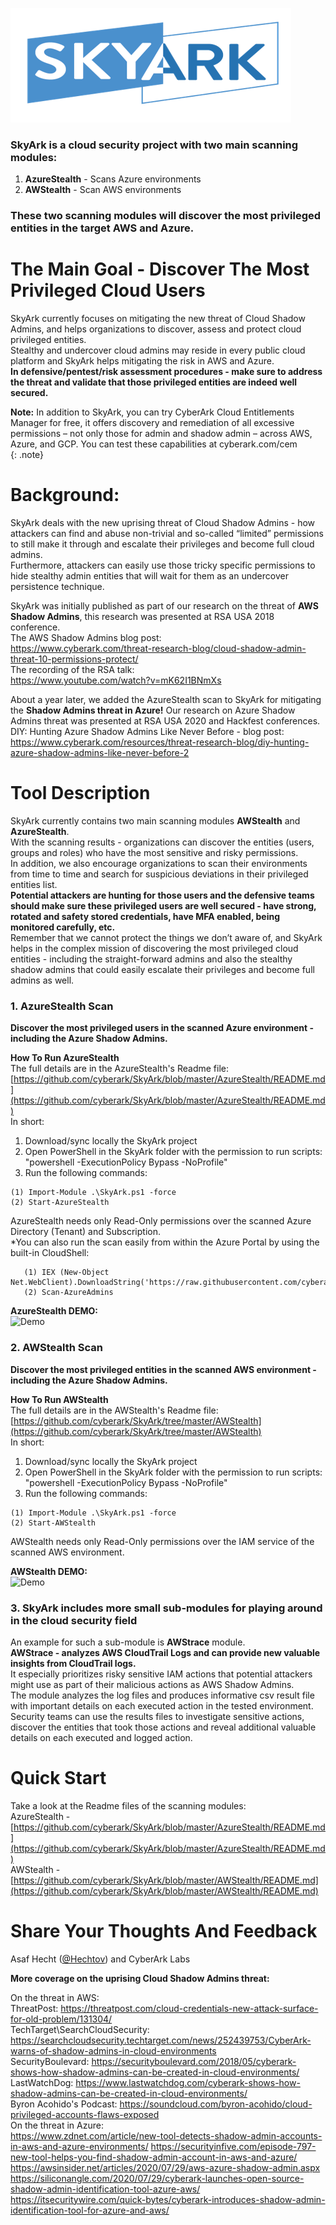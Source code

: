 
![alt text](https://github.com/Hechtov/Photos/blob/master/SkyArk/SkyArkLogo2.png "SkyArk")  

### SkyArk is a cloud security project with two main scanning modules:  
 1.  **AzureStealth**  - Scans Azure environments   
 2.  **AWStealth**  - Scan AWS environments   
  
### These two scanning modules will discover the most privileged entities in the target AWS and Azure.  

# The Main Goal - Discover The Most Privileged Cloud Users
SkyArk currently focuses on mitigating the new threat of Cloud Shadow Admins, and helps organizations to discover, assess and protect cloud privileged entities.  
Stealthy and undercover cloud admins may reside in every public cloud platform and SkyArk helps mitigating the risk in AWS and Azure.  
**In defensive/pentest/risk assessment procedures - make sure to address the threat and validate that those privileged entities are indeed well secured.**  
  
**Note:** In addition to SkyArk, you can try CyberArk Cloud Entitlements Manager for free, it offers discovery and remediation of all excessive permissions – not only those for admin and shadow admin – across AWS, Azure, and GCP. You can test these capabilities at cyberark.com/cem  
{: .note}  
  
# Background:
SkyArk deals with the new uprising threat of Cloud Shadow Admins - how attackers can find and abuse non-trivial and so-called “limited” permissions to still make it through and escalate their privileges and become full cloud admins.  
Furthermore, attackers can easily use those tricky specific permissions to hide stealthy admin entities that will wait for them as an undercover persistence technique.  
  
SkyArk was initially published as part of our research on the threat of **AWS Shadow Admins**, this research was presented at RSA USA 2018 conference.  
The AWS Shadow Admins blog post:  
https://www.cyberark.com/threat-research-blog/cloud-shadow-admin-threat-10-permissions-protect/  
The recording of the RSA talk:  
https://www.youtube.com/watch?v=mK62I1BNmXs   
  
About a year later, we added the AzureStealth scan to SkyArk for mitigating the **Shadow Admins threat in Azure!** 
Our research on Azure Shadow Admins threat was presented at RSA USA 2020 and Hackfest conferences.
DIY: Hunting Azure Shadow Admins Like Never Before - blog post:  
https://www.cyberark.com/resources/threat-research-blog/diy-hunting-azure-shadow-admins-like-never-before-2  
  
# Tool Description
SkyArk currently contains two main scanning modules **AWStealth** and **AzureStealth**.  
With the scanning results - organizations can discover the entities (users, groups and roles) who have the most sensitive and risky permissions.  
In addition, we also encourage organizations to scan their environments from time to time and search for suspicious deviations in their privileged entities list.  
**Potential attackers are hunting for those users and the defensive teams should make sure these privileged users are well secured - have strong, rotated and safety stored credentials, have MFA enabled, being monitored carefully, etc.**   
Remember that we cannot protect the things we don’t aware of, and SkyArk helps in the complex mission of discovering the most privileged cloud entities - including the straight-forward admins and also the stealthy shadow admins that could easily escalate their privileges and become full admins as well.  
  
### 1. AzureStealth Scan
**Discover the most privileged users in the scanned Azure environment - including the Azure Shadow Admins.**
  
**How To Run AzureStealth**  
The full details are in the AzureStealth's Readme file:  
[https://github.com/cyberark/SkyArk/blob/master/AzureStealth/README.md](https://github.com/cyberark/SkyArk/blob/master/AzureStealth/README.md)  
In short:
1.  Download/sync locally the SkyArk project
2.  Open PowerShell in the SkyArk folder with the permission to run scripts:  
    "powershell -ExecutionPolicy Bypass -NoProfile"
3.  Run the following commands:
```
(1) Import-Module .\SkyArk.ps1 -force
(2) Start-AzureStealth
```
 AzureStealth needs only Read-Only permissions over the scanned Azure Directory (Tenant) and Subscription.  
 *You can also run the scan easily from within the Azure Portal by using the built-in CloudShell:  
 ```
    (1) IEX (New-Object Net.WebClient).DownloadString('https://raw.githubusercontent.com/cyberark/SkyArk/master/AzureStealth/AzureStealth.ps1')  
    (2) Scan-AzureAdmins  
```  
 **AzureStealth DEMO:**  
 ![Demo](https://github.com/Hechtov/Photos/blob/master/SkyArk/AzureStealth%20-%20short%20demo1.gif?raw=true)  
   
  ### 2. AWStealth Scan
**Discover the most privileged entities in the scanned AWS environment - including the Azure Shadow Admins.**
  
**How To Run AWStealth**  
The full details are in the AWStealth's Readme file:  
[https://github.com/cyberark/SkyArk/tree/master/AWStealth](https://github.com/cyberark/SkyArk/tree/master/AWStealth)  
In short:  
1.  Download/sync locally the SkyArk project
2.  Open PowerShell in the SkyArk folder with the permission to run scripts:  
    "powershell -ExecutionPolicy Bypass -NoProfile"
3.  Run the following commands:
```
(1) Import-Module .\SkyArk.ps1 -force
(2) Start-AWStealth
```
 AWStealth needs only Read-Only permissions over the IAM service of the scanned AWS environment.
    
**AWStealth DEMO:**  
![Demo](https://github.com/Hechtov/Photos/blob/master/SkyArk/SkyArk-shortVideo.gif)  
  
  ### 3. SkyArk includes more small sub-modules for playing around in the cloud security field
An example for such a sub-module is **AWStrace** module.  
**AWStrace - analyzes AWS CloudTrail Logs and can provide new valuable insights from CloudTrail logs.**  
It especially prioritizes risky sensitive IAM actions that potential attackers might use as part of their malicious actions as AWS Shadow Admins.  
The module analyzes the log files and produces informative csv result file with important details on each executed action in the tested environment.  
Security teams can use the results files to investigate sensitive actions, discover the entities that took those actions and reveal additional valuable details on each executed and logged action.  
  
# Quick Start  
Take a look at the Readme files of the scanning modules:  
AzureStealth - [https://github.com/cyberark/SkyArk/blob/master/AzureStealth/README.md](https://github.com/cyberark/SkyArk/blob/master/AzureStealth/README.md)  
AWStealth - [https://github.com/cyberark/SkyArk/blob/master/AWStealth/README.md](https://github.com/cyberark/SkyArk/blob/master/AWStealth/README.md)

# Share Your Thoughts And Feedback  
Asaf Hecht ([@Hechtov](https://twitter.com/Hechtov)) and CyberArk Labs 
  
**More coverage on the uprising Cloud Shadow Admins threat:**  
  
On the threat in AWS:  
ThreatPost: https://threatpost.com/cloud-credentials-new-attack-surface-for-old-problem/131304/  
TechTarget\SearchCloudSecurity: https://searchcloudsecurity.techtarget.com/news/252439753/CyberArk-warns-of-shadow-admins-in-cloud-environments  
SecurityBoulevard: https://securityboulevard.com/2018/05/cyberark-shows-how-shadow-admins-can-be-created-in-cloud-environments/  
LastWatchDog: https://www.lastwatchdog.com/cyberark-shows-how-shadow-admins-can-be-created-in-cloud-environments/  
Byron Acohido's Podcast: https://soundcloud.com/byron-acohido/cloud-privileged-accounts-flaws-exposed  
On the threat in Azure:  
https://www.zdnet.com/article/new-tool-detects-shadow-admin-accounts-in-aws-and-azure-environments/
https://securityinfive.com/episode-797-new-tool-helps-you-find-shadow-admin-account-in-aws-and-azure/
https://awsinsider.net/articles/2020/07/29/aws-azure-shadow-admin.aspx
https://siliconangle.com/2020/07/29/cyberark-launches-open-source-shadow-admin-identification-tool-azure-aws/
https://itsecuritywire.com/quick-bytes/cyberark-introduces-shadow-admin-identification-tool-for-azure-and-aws/
